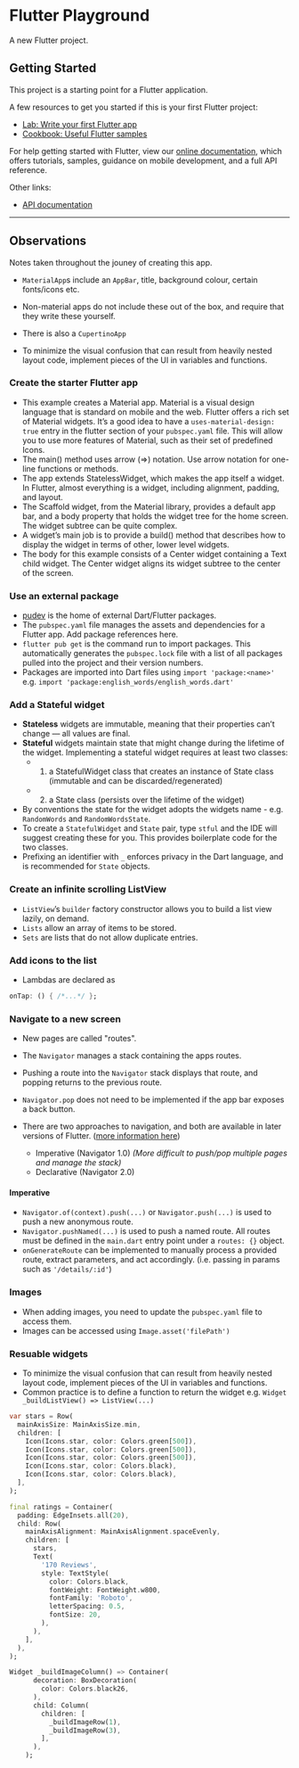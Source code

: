 # Flutter Playground

A new Flutter project.

## Getting Started

This project is a starting point for a Flutter application.

A few resources to get you started if this is your first Flutter project:

- [Lab: Write your first Flutter app](https://flutter.dev/docs/get-started/codelab)
- [Cookbook: Useful Flutter samples](https://flutter.dev/docs/cookbook)

For help getting started with Flutter, view our
[online documentation](https://flutter.dev/docs), which offers tutorials,
samples, guidance on mobile development, and a full API reference.

Other links:

- [API documentation](https://api.flutter.dev)

---

## Observations

Notes taken throughout the jouney of creating this app.

- `MaterialApp`s include an `AppBar`, title, background colour, certain fonts/icons etc.
- Non-material apps do not include these out of the box, and require that they write these yourself.
- There is also a `CupertinoApp`

- To minimize the visual confusion that can result from heavily nested layout code, implement pieces of the UI in variables and functions.

### Create the starter Flutter app

- This example creates a Material app. Material is a visual design language that is standard on mobile and the web. Flutter offers a rich set of Material widgets. It’s a good idea to have a `uses-material-design: true` entry in the flutter section of your `pubspec.yaml` file. This will allow you to use more features of Material, such as their set of predefined Icons.
- The main() method uses arrow (=>) notation. Use arrow notation for one-line functions or methods.
- The app extends StatelessWidget, which makes the app itself a widget. In Flutter, almost everything is a widget, including alignment, padding, and layout.
- The Scaffold widget, from the Material library, provides a default app bar, and a body property that holds the widget tree for the home screen. The widget subtree can be quite complex.
- A widget’s main job is to provide a build() method that describes how to display the widget in terms of other, lower level widgets.
- The body for this example consists of a Center widget containing a Text child widget. The Center widget aligns its widget subtree to the center of the screen.

### Use an external package

- [pudev](https://pub.dev/) is the home of external Dart/Flutter packages.
- The `pubspec.yaml` file manages the assets and dependencies for a Flutter app. Add package references here.
- `flutter pub get` is the command run to import packages. This automatically generates the `pubspec.lock` file with a list of all packages pulled into the project and their version numbers.
- Packages are imported into Dart files using `import 'package:<name>'` e.g. `import 'package:english_words/english_words.dart'`

### Add a Stateful widget

- **Stateless** widgets are immutable, meaning that their properties can’t change — all values are final.
- **Stateful** widgets maintain state that might change during the lifetime of the widget. Implementing a stateful widget requires at least two classes:
  - 1. a StatefulWidget class that creates an instance of State class (immutable and can be discarded/regenerated)
  - 2. a State class (persists over the lifetime of the widget)
- By conventions the state for the widget adopts the widgets name - e.g. `RandomWords` and `RandomWordsState`.
- To create a `StatefulWidget` and `State` pair, type `stful` and the IDE will suggest creating these for you. This provides boilerplate code for the two classes.
- Prefixing an identifier with `_` enforces privacy in the Dart language, and is recommended for `State` objects.

### Create an infinite scrolling ListView

- `ListView`’s `builder` factory constructor allows you to build a list view lazily, on demand.
- `Lists` allow an array of items to be stored.
- `Sets` are lists that do not allow duplicate entries.

### Add icons to the list

- Lambdas are declared as

```dart
onTap: () { /*...*/ };
```

### Navigate to a new screen

- New pages are called "routes".
- The `Navigator` manages a stack containing the apps routes.
- Pushing a route into the `Navigator` stack displays that route, and popping returns to the previous route.
- `Navigator.pop` does not need to be implemented if the app bar exposes a back button.

- There are two approaches to navigation, and both are available in later versions of Flutter. ([more information here](https://medium.com/flutter/learning-flutters-new-navigation-and-routing-system-7c9068155ade))
  - Imperative (Navigator 1.0) *(More difficult to push/pop multiple pages and manage the stack)*
  - Declarative (Navigator 2.0)

#### Imperative

- `Navigator.of(context).push(...)` or `Navigator.push(...)` is used to push a new anonymous route.
- `Navigator.pushNamed(...)` is used to push a named route. All routes must be defined in the `main.dart` entry point under a `routes: {}` object.
- `onGenerateRoute` can be implemented to manually process a provided route, extract parameters, and act accordingly. (i.e. passing in params such as `'/details/:id'`)

### Images

- When adding images, you need to update the `pubspec.yaml` file to access them.
- Images can be accessed using `Image.asset('filePath')`

### Resuable widgets

- To minimize the visual confusion that can result from heavily nested layout code, implement pieces of the UI in variables and functions.
- Common practice is to define a function to return the widget e.g. `Widget _buildListView() => ListView(...)`

```dart
var stars = Row(
  mainAxisSize: MainAxisSize.min,
  children: [
    Icon(Icons.star, color: Colors.green[500]),
    Icon(Icons.star, color: Colors.green[500]),
    Icon(Icons.star, color: Colors.green[500]),
    Icon(Icons.star, color: Colors.black),
    Icon(Icons.star, color: Colors.black),
  ],
);

final ratings = Container(
  padding: EdgeInsets.all(20),
  child: Row(
    mainAxisAlignment: MainAxisAlignment.spaceEvenly,
    children: [
      stars,
      Text(
        '170 Reviews',
        style: TextStyle(
          color: Colors.black,
          fontWeight: FontWeight.w800,
          fontFamily: 'Roboto',
          letterSpacing: 0.5,
          fontSize: 20,
        ),
      ),
    ],
  ),
);

Widget _buildImageColumn() => Container(
      decoration: BoxDecoration(
        color: Colors.black26,
      ),
      child: Column(
        children: [
          _buildImageRow(1),
          _buildImageRow(3),
        ],
      ),
    );
```
